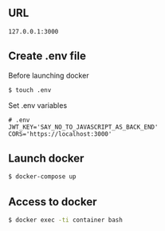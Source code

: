 ## URL
```
127.0.0.1:3000
```

## Create .env file
Before launching docker
```bash
$ touch .env
```

Set .env variables
```
# .env
JWT_KEY='SAY_NO_TO_JAVASCRIPT_AS_BACK_END'
CORS='https://localhost:3000'
```

## Launch docker
```bash
$ docker-compose up
```

## Access to docker
```bash
$ docker exec -ti container bash
```